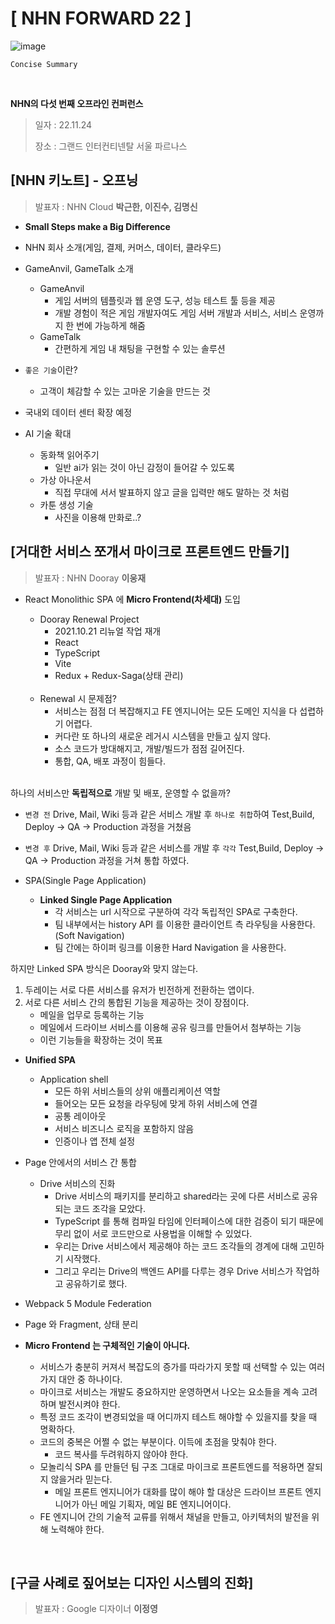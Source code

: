 # [ NHN FORWARD 22 ]

![image](https://user-images.githubusercontent.com/86578755/203816899-6bba728b-ab5f-4b12-a92a-6c48d10e9952.png)


`Concise Summary`

<br/>

**NHN의 다섯 번째 오프라인 컨퍼런스**

> 일자 : 22.11.24
> 
> 장소 : 그랜드 인터컨티넨탈 서울 파르나스
>

## [NHN 키노트] - 오프닝
> 발표자 : NHN Cloud **박근한, 이진수, 김명신**

- **Small Steps make a Big Difference**
- NHN 회사 소개(게임, 결제, 커머스, 데이터, 클라우드)
- GameAnvil, GameTalk 소개

    - GameAnvil
    	- 게임 서버의 템플릿과 웹 운영 도구, 성능 테스트 툴 등을 제공
       - 개발 경험이 적은 게임 개발자여도 게임 서버 개발과 서비스, 서비스 운영까지 한 번에 가능하게 해줌
     - GameTalk
     	- 간편하게 게임 내 채팅을 구현할 수 있는 솔루션
- `좋은 기술`이란?
	- 고객이 체감할 수 있는 고마운 기술을 만드는 것
- 국내외 데이터 센터 확장 예정
- AI 기술 확대
    - 동화책 읽어주기 
    	- 일반 ai가 읽는 것이 아닌 감정이 들어갈 수 있도록
    - 가상 아나운서
    	- 직접 무대에 서서 발표하지 않고 글을 입력만 해도 말하는 것 처럼
    - 카툰 생성 기술
    	- 사진을 이용해 만화로..?
        
## [거대한 서비스 쪼개서 마이크로 프론트엔드 만들기]

> 발표자 : NHN Dooray **이웅재**

- React Monolithic SPA 에 **Micro Frontend(차세대)** 도입

    - Dooray Renewal Project
    	- 2021.10.21 리뉴얼 작업 재개
       - React
       - TypeScript
       - Vite
       - Redux + Redux-Saga(상태 관리)
       <br/>
    - Renewal 시 문제점?
    	- 서비스는 점점 더 복잡해지고 FE 엔지니어는 모든 도메인 지식을 다 섭렵하기 어렵다.
       - 커다란 또 하나의 새로운 레거시 시스템을 만들고 싶지 않다.
       - 소스 코드가 방대해지고, 개발/빌드가 점점 길어진다.
       - 통합, QA, 배포 과정이 힘들다.
       <br/>
       
하나의 서비스만 **독립적으로** 개발 및 배포, 운영할 수 없을까?
<br/>

- `변경 전` Drive, Mail, Wiki 등과 같은 서비스 개발 후 `하나로 취합`하여 Test,Build, Deploy -> QA -> Production 과정을 거쳤음
- `변경 후` Drive, Mail, Wiki 등과 같은 서비스를 개발 후 `각각` Test,Build, Deploy -> QA -> Production 과정을 거쳐 통합 하였다.
        <br/>

- SPA(Single Page Application)
    - **Linked Single Page Application**
    	- 각 서비스는 url 시작으로 구분하여 각각 독립적인 SPA로 구축한다.
       - 팀 내부에서는 history API 를 이용한 클라이언트 측 라우팅을 사용한다. (Soft Navigation)
       - 팀 간에는 하이퍼 링크를 이용한 Hard Navigation 을 사용한다.


하지만 Linked SPA 방식은 Dooray와 맞지 않는다.

1. 두레이는 서로 다른 서비스를 유저가 빈전하게 전환하는 앱이다.
2. 서로 다른 서비스 간의 통합된 기능을 제공하는 것이 장점이다.
    - 메일을 업무로 등록하는 기능
    - 메일에서 드라이브 서비스를 이용해 공유 링크를 만들어서 첨부하는 기능
    - 이런 기능들을 확장하는 것이 목표

- **Unified SPA**
    - Application shell
    	- 모든 하위 서비스들의 상위 애플리케이션 역할
       - 들어오는 모든 요청을 라우팅에 맞게 하위 서비스에 연결
       - 공통 레이아웃
       - 서비스 비즈니스 로직을 포함하지 않음
       - 인증이나 앱 전체 설정
       
- Page 안에서의 서비스 간 통합
    - Drive 서비스의 진화
    	- Drive 서비스의 패키지를 분리하고 shared라는 곳에 다른 서비스로 공유되는 코드 조각을 모았다.
       - TypeScript 를 통해 컴파일 타임에 인터페이스에 대한 검증이 되기 때문에 무리 없이 서로 코드만으로 사용법을 이해할 수 있었다.
       - 우리는 Drive 서비스에서 제공해야 하는 코드 조각들의 경계에 대해 고민하기 시작했다.
       - 그리고 우리는 Drive의 백엔드 API를 다루는 경우 Drive 서비스가 작업하고 공유하기로 했다.

- Webpack 5 Module Federation
- Page 와 Fragment, 상태 분리
- **Micro Frontend 는 구체적인 기술이 아니다.**
    - 서비스가 충분히 커져서 복잡도의 증가를 따라가지 못할 때 선택할 수 있는 여러가지 대안 중 하나이다.
    - 마이크로 서비스는 개발도 중요하지만 운영하면서 나오는 요소들을 계속 고려하며 발전시켜야 한다.
    - 특정 코드 조각이 변경되었을 때 어디까지 테스트 해야할 수 있을지를 찾을 때 명확하다.
    - 코드의 중복은 어쩔 수 없는 부분이다. 이득에 초점을 맞춰야 한다.
    	- 코드 복사를 두려워하지 않아야 한다.
    - 모놀리식 SPA 를 만들던 팀 구조 그대로 마이크로 프론트엔드를 적용하면 잘되지 않을거라 믿는다.
    	- 메일 프론트 엔지니어가 대화를 많이 해야 할 대상은 드라이브 프론트 엔지니어가 아닌 메일 기획자, 메일 BE 엔지니어이다.
    - FE 엔지니어 간의 기술적 교류를 위해서 채널을 만들고, 아키텍처의 발전을 위해 노력해야 한다.
    
<br/>

## [구글 사례로 짚어보는 디자인 시스템의 진화]

> 발표자 : Google 디자이너 **이정영**






